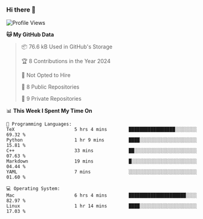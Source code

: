 ### Hi there 👋

<!--
**huayuan4396/huayuan4396** is a ✨ _special_ ✨ repository because its `README.md` (this file) appears on your GitHub profile.

Here are some ideas to get you started:

- 🔭 I’m currently working on ...
- 🌱 I’m currently learning ...
- 👯 I’m looking to collaborate on ...
- 🤔 I’m looking for help with ...
- 💬 Ask me about ...
- 📫 How to reach me: ...
- 😄 Pronouns: ...
- ⚡ Fun fact: ...
-->

<!--START_SECTION:waka-->
![Profile Views](http://img.shields.io/badge/Profile%20Views-0-blue)

**🐱 My GitHub Data** 

> 📦 76.6 kB Used in GitHub's Storage 
 > 
> 🏆 8 Contributions in the Year 2024
 > 
> 🚫 Not Opted to Hire
 > 
> 📜 8 Public Repositories 
 > 
> 🔑 9 Private Repositories 
 > 
📊 **This Week I Spent My Time On** 

```text
💬 Programming Languages: 
TeX                      5 hrs 4 mins        █████████████████░░░░░░░░   69.32 % 
Python                   1 hr 9 mins         ████░░░░░░░░░░░░░░░░░░░░░   15.81 % 
C++                      33 mins             ██░░░░░░░░░░░░░░░░░░░░░░░   07.63 % 
Markdown                 19 mins             █░░░░░░░░░░░░░░░░░░░░░░░░   04.44 % 
YAML                     7 mins              ░░░░░░░░░░░░░░░░░░░░░░░░░   01.60 % 

💻 Operating System: 
Mac                      6 hrs 4 mins        █████████████████████░░░░   82.97 % 
Linux                    1 hr 14 mins        ████░░░░░░░░░░░░░░░░░░░░░   17.03 % 
```


<!--END_SECTION:waka-->

